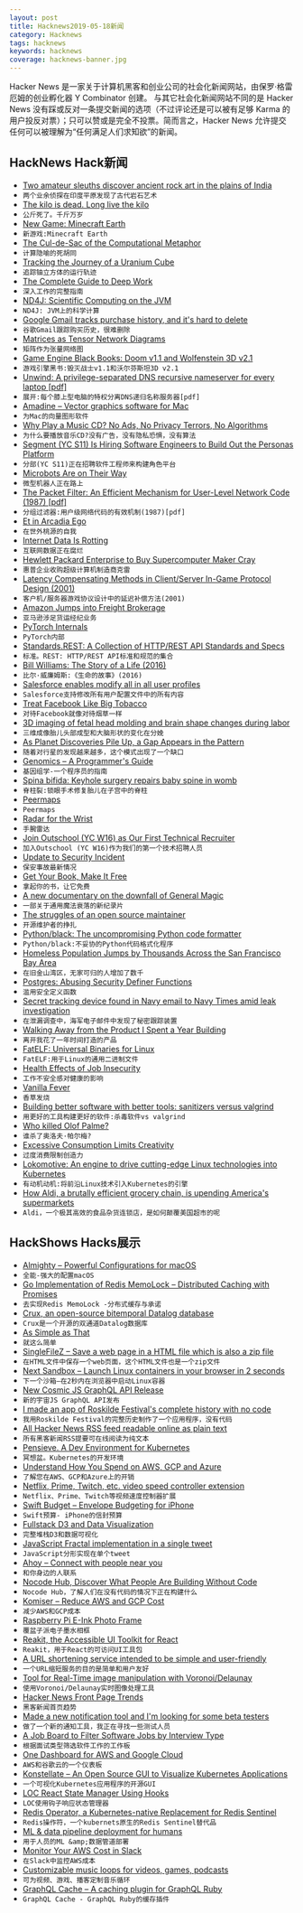 ```yaml
---
layout: post
title: Hacknews2019-05-18新闻
category: Hacknews
tags: hacknews
keywords: hacknews
coverage: hacknews-banner.jpg
---
```


Hacker News 是一家关于计算机黑客和创业公司的社会化新闻网站，由保罗·格雷厄姆的创业孵化器 Y Combinator 创建。
与其它社会化新闻网站不同的是 Hacker News 没有踩或反对一条提交新闻的选项（不过评论还是可以被有足够 Karma 的用户投反对票）；只可以赞或是完全不投票。简而言之，Hacker News 允许提交任何可以被理解为“任何满足人们求知欲”的新闻。

## HackNews Hack新闻


- [Two amateur sleuths discover ancient rock art in the plains of India](https://www.nytimes.com/2019/05/07/science/petroglyphs-rock-art-india.html)
- `两个业余侦探在印度平原发现了古代岩石艺术`
- [The kilo is dead. Long live the kilo](https://news.mit.edu/2019/kilo-standard-change-0516)
- `公斤死了。千斤万岁`
- [New Game: Minecraft Earth](https://www.minecraft.net/en-us/article/new-game--minecraft-earth#)
- `新游戏:Minecraft Earth`
- [The Cul-de-Sac of the Computational Metaphor](https://www.edge.org/conversation/rodney_a_brooks-the-cul-de-sac-of-the-computational-metaphor)
- `计算隐喻的死胡同`
- [Tracking the Journey of a Uranium Cube](https://physicstoday.scitation.org/doi/10.1063/PT.3.4202)
- `追踪铀立方体的运行轨迹`
- [The Complete Guide to Deep Work](https://doist.com/blog/complete-guide-to-deep-work/)
- `深入工作的完整指南`
- [ND4J: Scientific Computing on the JVM](https://github.com/deeplearning4j/nd4j)
- `ND4J: JVM上的科学计算`
- [Google Gmail tracks purchase history, and it&#39;s hard to delete](https://www.cnbc.com/2019/05/17/google-gmail-tracks-purchase-history-how-to-delete-it.html)
- `谷歌Gmail跟踪购买历史，很难删除`
- [Matrices as Tensor Network Diagrams](https://www.math3ma.com/blog/matrices-as-tensor-network-diagrams)
- `矩阵作为张量网络图`
- [Game Engine Black Books: Doom v1.1 and Wolfenstein 3D v2.1](http://fabiensanglard.net/gebb/index.html)
- `游戏引擎黑书:毁灭战士v1.1和沃尔芬斯坦3D v2.1`
- [Unwind: A privilege-separated DNS recursive nameserver for every laptop [pdf]](https://www.openbsd.org/papers/bsdcan2019_unwind.pdf)
- `展开:每个膝上型电脑的特权分离DNS递归名称服务器[pdf]`
- [Amadine – Vector graphics software for Mac](https://amadine.com)
- `为Mac的向量图形软件`
- [Why Play a Music CD? No Ads, No Privacy Terrors, No Algorithms](https://www.nytimes.com/2019/05/15/technology/personaltech/music-streaming-cd.html)
- `为什么要播放音乐CD?没有广告，没有隐私恐惧，没有算法`
- [Segment (YC S11) Is Hiring Software Engineers to Build Out the Personas Platform](https://grnh.se/8da59f231)
- `分部(YC S11)正在招聘软件工程师来构建角色平台`
- [Microbots Are on Their Way](https://www.nytimes.com/2019/04/30/science/microbots-robots-silicon-wafer.html)
- `微型机器人正在路上`
- [The Packet Filter: An Efficient Mechanism for User-Level Network Code (1987) [pdf]](https://www.hpl.hp.com/techreports/Compaq-DEC/WRL-87-2.pdf)
- `分组过滤器:用户级网络代码的有效机制(1987)[pdf]`
- [Et in Arcadia Ego](https://www.theparisreview.org/blog/2019/05/15/et-in-arcadia-ego/)
- `在世外桃源的自我`
- [Internet Data Is Rotting](http://theconversation.com/your-internet-data-is-rotting-115891)
- `互联网数据正在腐烂`
- [Hewlett Packard Enterprise to Buy Supercomputer Maker Cray](https://www.reuters.com/article/us-cray-m-a-hpe/hewlett-packard-enterprise-to-buy-supercomputer-maker-cray-in-1-30-billion-deal-idUSKCN1SN1CN)
- `惠普企业收购超级计算机制造商克雷`
- [Latency Compensating Methods in Client/Server In-Game Protocol Design (2001)](https://developer.valvesoftware.com/wiki/Latency_Compensating_Methods_in_Client/Server_In-game_Protocol_Design_and_Optimization)
- `客户机/服务器游戏协议设计中的延迟补偿方法(2001)`
- [Amazon Jumps into Freight Brokerage](https://www.ttnews.com/articles/amazon-jumps-freight-brokerage)
- `亚马逊涉足货运经纪业务`
- [PyTorch Internals](http://blog.ezyang.com/2019/05/pytorch-internals/)
- `PyTorch内部`
- [Standards.REST: A Collection of HTTP/REST API Standards and Specs](http://standards.rest/)
- `标准。REST: HTTP/REST API标准和规范的集合`
- [Bill Williams: The Story of a Life (2016)](https://www.filfre.net/2016/01/bill-williams-the-story-of-a-life/)
- `比尔·威廉姆斯:《生命的故事》(2016)`
- [Salesforce enables modify all in all user profiles](https://www.reddit.com/r/salesforce/comments/bpq336/salesforce_enables_modify_all_in_all_user_profiles/)
- `Salesforce支持修改所有用户配置文件中的所有内容`
- [Treat Facebook Like Big Tobacco](https://www.bloomberg.com/opinion/articles/2019-05-17/regulate-facebook-like-big-tobacco-not-like-a-phone-company)
- `对待Facebook就像对待烟草一样`
- [3D imaging of fetal head molding and brain shape changes during labor](https://journals.plos.org/plosone/article?id=10.1371/journal.pone.0215721)
- `三维成像胎儿头部成型和大脑形状的变化在分娩`
- [As Planet Discoveries Pile Up, a Gap Appears in the Pattern](https://www.quantamagazine.org/as-planet-discoveries-pile-up-a-gap-appears-in-the-pattern-20190516/)
- `随着对行星的发现越来越多，这个模式出现了一个缺口`
- [Genomics – A Programmer&#39;s Guide](https://gist.github.com/andy-thomason/f304850bdf20d2cd2ecbb042d81b5e54)
- `基因组学-一个程序员的指南`
- [Spina bifida: Keyhole surgery repairs baby spine in womb](https://www.bbc.co.uk/news/health-48253477)
- `脊柱裂:锁眼手术修复胎儿在子宫中的脊柱`
- [Peermaps](https://peermaps.org/)
- `Peermaps`
- [Radar for the Wrist](https://spectrum.ieee.org/tech-talk/consumer-electronics/gadgets/radar-for-your-wrist)
- `手腕雷达`
- [Join Outschool (YC W16) as Our First Technical Recruiter](https://jobs.lever.co/outschool/c8dfd1b4-14c2-4552-800c-6673bfdf018e)
- `加入Outschool (YC W16)作为我们的第一个技术招聘人员`
- [Update to Security Incident](https://stackoverflow.blog/2019/05/17/update-to-security-incident-may-17-2019/)
- `保安事故最新情况`
- [Get Your Book, Make It Free](http://www.realtimerendering.com/blog/get-your-book-make-it-free/)
- `拿起你的书，让它免费`
- [A new documentary on the downfall of General Magic](https://hyperallergic.com/500449/general-magic-documentary-smartphone-apple-silicon-valley/)
- `一部关于通用魔法衰落的新纪录片`
- [The struggles of an open source maintainer](http://antirez.com/news/129)
- `开源维护者的挣扎`
- [Python/black: The uncompromising Python code formatter](https://github.com/python/black)
- `Python/black:不妥协的Python代码格式化程序`
- [Homeless Population Jumps by Thousands Across the San Francisco Bay Area](https://www.latimes.com/local/lanow/la-me-ln-northern-california-homeless-count-20190517-story.html)
- `在旧金山湾区，无家可归的人增加了数千`
- [Postgres: Abusing Security Definer Functions](https://www.cybertec-postgresql.com/en/abusing-security-definer-functions/)
- `滥用安全定义函数`
- [Secret tracking device found in Navy email to Navy Times amid leak investigation](https://www.militarytimes.com/2019/05/17/secret-tracking-device-found-in-navy-email-to-navy-times-amid-leak-investigation-raises-legal-ethical-questions/)
- `在泄漏调查中，海军电子邮件中发现了秘密跟踪装置`
- [Walking Away from the Product I Spent a Year Building](https://www.derrickreimer.com/essays/2019/05/17/im-walking-away-from-the-product-i-spent-a-year-building.html)
- `离开我花了一年时间打造的产品`
- [FatELF: Universal Binaries for Linux](https://icculus.org/fatelf/)
- `FatELF:用于Linux的通用二进制文件`
- [Health Effects of Job Insecurity](https://wol.iza.org/articles/health-effects-of-job-insecurity/long)
- `工作不安全感对健康的影响`
- [Vanilla Fever](https://www.1843magazine.com/features/vanilla-fever)
- `香草发烧`
- [Building better software with better tools: sanitizers versus valgrind](https://lemire.me/blog/2019/05/16/building-better-software-with-better-tools-sanitizers-versus-valgrind/)
- `用更好的工具构建更好的软件:杀毒软件vs valgrind`
- [Who killed Olof Palme?](https://www.theguardian.com/news/2019/may/16/olof-palme-sweden-prime-minister-unsolved-murder-new-evidence)
- `谁杀了奥洛夫·帕尔梅?`
- [Excessive Consumption Limits Creativity](https://medium.com/the-mission/why-excessive-consumption-limits-your-creativity-6e925dd66daa)
- `过度消费限制创造力`
- [Lokomotive: An engine to drive cutting-edge Linux technologies into Kubernetes](https://kinvolk.io/blog/2019/05/driving-kubernetes-forward-with-lokomotive/)
- `有动机动机:将前沿Linux技术引入Kubernetes的引擎`
- [How Aldi, a brutally efficient grocery chain, is upending America&#39;s supermarkets](https://edition.cnn.com/interactive/2019/05/business/aldi-walmart-low-food-prices/index.html)
- `Aldi，一个极其高效的食品杂货连锁店，是如何颠覆美国超市的呢`


## HackShows Hacks展示

- [ Almighty – Powerful Configurations for macOS](https://news.ycombinator.com/item?id=19922578)
- `全能-强大的配置macOS`
- [ Go Implementation of Redis MemoLock – Distributed Caching with Promises](https://github.com/kristoff-it/redis-memolock/tree/master/go)
- `去实现Redis MemoLock -分布式缓存与承诺`
- [ Crux, an open-source bitemporal Datalog database](https://juxt.pro/blog/posts/introducing-crux.html)
- `Crux是一个开源的双通道Datalog数据库`
- [ As Simple as That](http://lambdaway.free.fr/lambdaspeech/?view=kiss)
- `就这么简单`
- [ SingleFileZ – Save a web page in a HTML file which is also a zip file](https://github.com/gildas-lormeau/SingleFileZ)
- `在HTML文件中保存一个web页面，这个HTML文件也是一个zip文件`
- [ Next Sandbox – Launch Linux containers in your browser in 2 seconds](https://next.tech/sandbox/for-devs)
- `下一个沙箱—在2秒内在浏览器中启动Linux容器`
- [ New Cosmic JS GraphQL API Release](https://cosmicjs.com/changelog/new-graphql-api-release)
- `新的宇宙JS GraphQL API发布`
- [ I made an app of Roskilde Festival&#39;s complete history with no code](https://roskilde.glideapp.io)
- `我用Roskilde Festival的完整历史制作了一个应用程序，没有代码`
- [ All Hacker News RSS feed readable online as plain text](https://m.simplepie.org/?feed=http%3A%2F%2Ffeed.informer.com%2Fdigests%2FWCPITNOQHQ%2Ffeeder.rss)
- `所有黑客新闻RSS提要可在线阅读为纯文本`
- [ Pensieve. A Dev Environment for Kubernetes](https://github.com/felipellrocha/pensieve)
- `冥想盆。Kubernetes的开发环境`
- [ Understand How You Spend on AWS, GCP and Azure](https://github.com/mlabouardy/komiser#4)
- `了解您在AWS、GCP和Azure上的开销`
- [ Netflix, Prime, Twitch, etc. video speed controller extension](https://chrome.google.com/webstore/detail/speedify-video-speed-cont/pldkddbkbcedophgedaeofceedjcaehl?authuser=1)
- `Netflix、Prime、Twitch等视频速度控制器扩展`
- [ Swift Budget – Envelope Budgeting for iPhone](https://budget.cash/)
- `Swift预算- iPhone的信封预算`
- [ Fullstack D3 and Data Visualization](https://www.fullstack.io/fullstack-d3)
- `完整堆栈D3和数据可视化`
- [ JavaScript Fractal implementation in a single tweet](https://twitter.com/asyncanup/status/1128435192199139329)
- `JavaScript分形实现在单个tweet`
- [ Ahoy – Connect with people near you](https://ahoy.fm)
- `和你身边的人联系`
- [ Nocode Hub, Discover What People Are Building Without Code](https://www.nocodehub.com/)
- `Nocode Hub，了解人们在没有代码的情况下正在构建什么`
- [ Komiser – Reduce AWS and GCP Cost](https://github.com/mlabouardy/komiser#1)
- `减少AWS和GCP成本`
- [ Raspberry Pi E-Ink Photo Frame](https://www.youtube.com/watch?v=z0sHtZqs8Go&amp;feature=youtu.be)
- `覆盆子派电子墨水相框`
- [ Reakit, the Accessible UI Toolkit for React](https://reakit.io)
- `Reakit，用于React的可访问UI工具包`
- [ A URL shortening service intended to be simple and user-friendly](https://news.ycombinator.com/item?id=19937458)
- `一个URL缩短服务的目的是简单和用户友好`
- [ Tool for Real-Time image manipulation with Voronoi/Delaunay](https://github.com/MauriceGit/Voronoi_Image_Manipulation)
- `使用Voronoi/Delaunay实时图像处理工具`
- [ Hacker News Front Page Trends](https://toddwschneider.com/dashboards/hacker-news-trends/)
- `黑客新闻首页趋势`
- [ Made a new notification tool and I&#39;m looking for some beta testers](https://notify17.net)
- `做了一个新的通知工具，我正在寻找一些测试人员`
- [ A Job Board to Filter Software Jobs by Interview Type](https://softwarejobs.xyz)
- `根据面试类型筛选软件工作的工作板`
- [ One Dashboard for AWS and Google Cloud](https://github.com/mlabouardy/komiser#2)
- `AWS和谷歌云的一个仪表板`
- [ Konstellate – An Open Source GUI to Visualize Kubernetes Applications](https://github.com/containership/konstellate)
- `一个可视化Kubernetes应用程序的开源GUI`
- [ LOC React State Manager Using Hooks](https://gist.github.com/jakoblorz/6126582685f93bbe2313e2775a4b233f)
- `LOC使用钩子响应状态管理器`
- [ Redis Operator, a Kubernetes-native Replacement for Redis Sentinel](https://github.com/amaizfinance/redis-operator)
- `Redis操作符，一个kubernets原生的Redis Sentinel替代品`
- [ ML &amp; data pipeline deployment for humans](https://www.omegaml.io/)
- `用于人员的ML &amp;数据管道部署`
- [ Monitor Your AWS Cost in Slack](https://cloudforecast.io/slack.html)
- `在Slack中监控AWS成本`
- [ Customizable music loops for videos, games, podcasts](https://studio.awsm.st/)
- `可为视频、游戏、播客定制音乐循环`
- [ GraphQL Cache – A caching plugin for GraphQL Ruby](https://github.com/stackshareio/graphql-cache)
- `GraphQL Cache - GraphQL Ruby的缓存插件`


